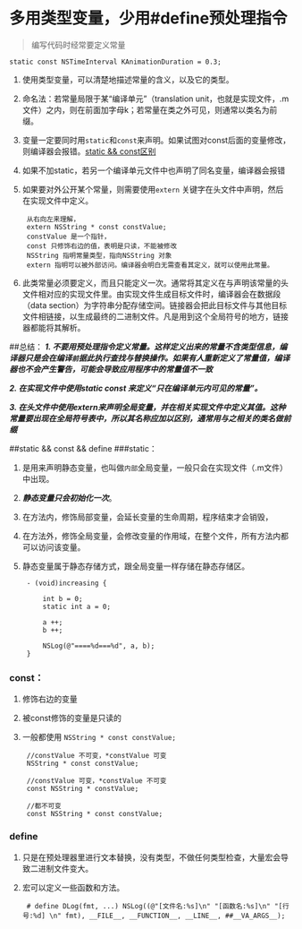 # 多用类型变量，少用#define预处理指令
> 编写代码时经常要定义常量

	static const NSTimeInterval KAnimationDuration = 0.3;

1. 使用类型变量，可以清楚地描述常量的含义，以及它的类型。

2. 命名法：若常量局限于某“编译单元”（translation unit，也就是实现文件，.m文件）之内，则在前面加字母k；若常量在类之外可见，则通常以类名为前缀。
3. 变量一定要同时用`static`和`const`来声明。如果试图对const后面的变量修改，则编译器会报错。[static && const区别](https://github.com/LionWY/Read_Notes/blob/master/Effective%20Objective-C%202.0%20%E7%BC%96%E5%86%99%E9%AB%98%E8%B4%A8%E9%87%8FiOS%E4%B8%8EOS%20X%E4%BB%A3%E7%A0%81%E7%9A%8452%E4%B8%AA%E6%9C%89%E6%95%88%E6%96%B9%E6%B3%95/4.%E5%A4%9A%E7%94%A8%E7%B1%BB%E5%9E%8B%E5%B8%B8%E9%87%8F%EF%BC%8C%E5%B0%91%E7%94%A8%23define%E9%A2%84%E5%A4%84%E7%90%86%E6%8C%87%E4%BB%A4.md#static--const--define)
4. 如果不加static，若另一个编译单元文件中也声明了同名变量，编译器会报错
5. 如果要对外公开某个常量，则需要使用`extern` 关键字在头文件中声明，然后在实现文件中定义。

		从右向左来理解，
		extern NSString * const constValue;
		constValue 是一个指针，
		const 只修饰右边的值，表明是只读，不能被修改
		NSString 指明常量类型，指向NSString 对象
		extern 指明可以被外部访问。编译器会明白无需查看其定义，就可以使用此常量。

6. 此类常量必须要定义，而且只能定义一次。通常将其定义在与声明该常量的头文件相对应的实现文件里。由实现文件生成目标文件时，编译器会在数据段（data section）为字符串分配存储空间。链接器会把此目标文件与其他目标文件相链接，以生成最终的二进制文件。凡是用到这个全局符号的地方，链接器都能将其解析。

##总结：
***1. 不要用预处理指令定义常量。这样定义出来的常量不含类型信息，编译器只是会在编译`前`据此执行查找与替换操作。如果有人重新定义了常量值，编译器也不会产生警告，可能会导致应用程序中的常量值不一致***  


***2. 在实现文件中使用static const 来定义“只在编译单元内可见的常量”。***
  
***3. 在头文件中使用extern来声明全局变量，并在相关实现文件中定义其值。这种常量要出现在全局符号表中，所以其名称应加以区别，通常用与之相关的类名做前缀***
		

	
	
##static && const && define
###static：
1. 是用来声明静态变量，也叫做`内部`全局变量，一般只会在实现文件（.m文件）中出现。

2. ***静态变量只会初始化一次***。
3. 在方法内，修饰局部变量，会延长变量的生命周期，程序结束才会销毁，
4. 在方法外，修饰全局变量，会修改变量的作用域，在整个文件，所有方法内都可以访问该变量。
5. 静态变量属于静态存储方式，跟全局变量一样存储在静态存储区。

		- (void)increasing {
    
		    int b = 0;
		    static int a = 0;
		    
		    a ++;
		    b ++;
		    
		    NSLog(@"====%d===%d", a, b);
		}

### const：
1. 修饰右边的变量
2. 被const修饰的变量是只读的

3. 一般都使用 `NSString * const constValue;`
		
		//constValue 不可变，*constValue 可变
		NSString * const constValue;
		
		//constValue 可变，*constValue 不可变
		const NSString * constValue;
		
		//都不可变
		const NSString * const constValue;
		
		
### define

1. 只是在预处理器里进行文本替换，没有类型，不做任何类型检查，大量宏会导致二进制文件变大。


2. 宏可以定义一些函数和方法。

		# define DLog(fmt, ...) NSLog((@"[文件名:%s]\n" "[函数名:%s]\n" "[行号:%d] \n" fmt), __FILE__, __FUNCTION__, __LINE__, ##__VA_ARGS__); 






